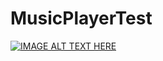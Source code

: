 # MusicPlayerTest

[![IMAGE ALT TEXT HERE](https://img.youtube.com/vi/YOUTUBE_VIDEO_ID_HERE/0.jpg)](https://youtu.be/HkC6rb0eNNQ)


